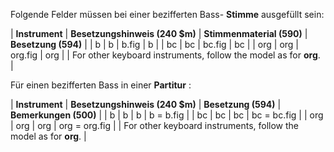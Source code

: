 Folgende Felder müssen bei einer bezifferten Bass- **Stimme** ausgefüllt sein:

 

| **Instrument** | **Besetzungshinweis (240 $m)** | **Stimmenmaterial (590)** | **Besetzung (594)** |
| b | b | b.fig | b |
| bc | bc | bc.fig | bc |
| org | org | org.fig | org |
| For other keyboard instruments, follow the model as for **org**. |

 

Für einen bezifferten Bass in einer **Partitur** :

| **Instrument** | **Besetzungshinweis (240 $m)** | **Besetzung (594)** | **Bemerkungen (500)** |
| b | b | b | b = b.fig |
| bc | bc | bc | bc = bc.fig |
| org | org | org | org = org.fig |
| For other keyboard instruments, follow the model as for **org**. |

 